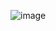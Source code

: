 ![image](https://user-images.githubusercontent.com/90773096/204086023-3f52e0c6-1a1e-4121-8135-e076ef596d29.png)

